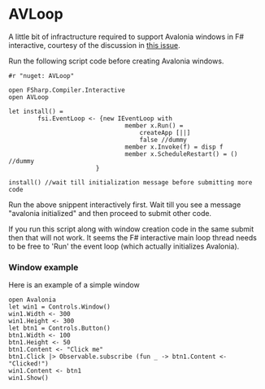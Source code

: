 # AVLoop
A little bit of infractructure required to support Avalonia windows in F# interactive, 
courtesy of the discussion in [this issue](https://github.com/fsprojects/Avalonia.FuncUI/issues/147).

Run the following script code before creating Avalonia windows.

```F#
#r "nuget: AVLoop"

open FSharp.Compiler.Interactive
open AVLoop

let install() =
        fsi.EventLoop <- {new IEventLoop with 
                                member x.Run() = 
                                    createApp [||]
                                    false //dummy
                                member x.Invoke(f) = disp f
                                member x.ScheduleRestart() = () //dummy
                        }

install() //wait till initialization message before submitting more code
```

Run the above snippent interactively first. Wait till you see a message "avalonia initialized" and then proceed to submit other code.

If you run this script along with window creation code in the same submit then that will not work. 
It seems the F# interactive main loop thread needs to be free to 'Run' the event loop (which actually initializes Avalonia).

### Window example
Here is an example of a simple window
```F#
open Avalonia
let win1 = Controls.Window()
win1.Width <- 300
win1.Height <- 300
let btn1 = Controls.Button()
btn1.Width <- 100
btn1.Height <- 50
btn1.Content <- "Click me"
btn1.Click |> Observable.subscribe (fun _ -> btn1.Content <- "Clicked!")
win1.Content <- btn1
win1.Show()

```